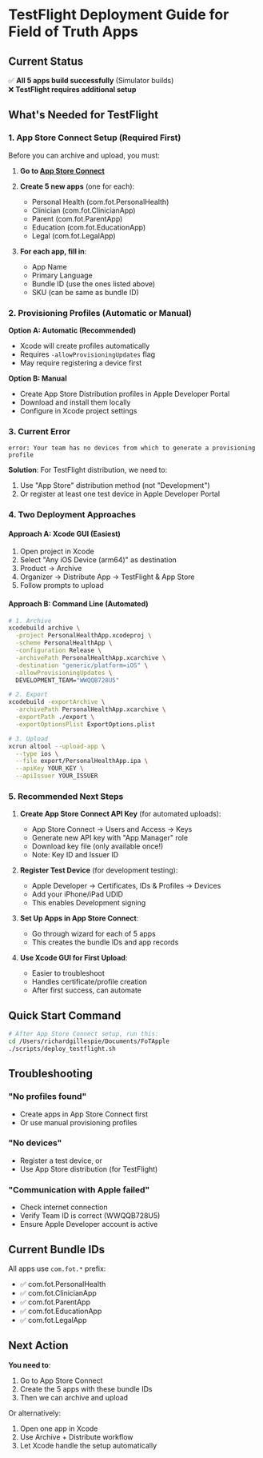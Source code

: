 # TestFlight Deployment Guide for Field of Truth Apps

## Current Status

✅ **All 5 apps build successfully** (Simulator builds)  
❌ **TestFlight requires additional setup**

## What's Needed for TestFlight

### 1. App Store Connect Setup (Required First)

Before you can archive and upload, you must:

1. **Go to [App Store Connect](https://appstoreconnect.apple.com/)**
2. **Create 5 new apps** (one for each):
   - Personal Health (com.fot.PersonalHealth)
   - Clinician (com.fot.ClinicianApp)
   - Parent (com.fot.ParentApp)
   - Education (com.fot.EducationApp)
   - Legal (com.fot.LegalApp)

3. **For each app, fill in**:
   - App Name
   - Primary Language
   - Bundle ID (use the ones listed above)
   - SKU (can be same as bundle ID)

### 2. Provisioning Profiles (Automatic or Manual)

**Option A: Automatic (Recommended)**
- Xcode will create profiles automatically
- Requires `-allowProvisioningUpdates` flag
- May require registering a device first

**Option B: Manual**
- Create App Store Distribution profiles in Apple Developer Portal
- Download and install them locally
- Configure in Xcode project settings

### 3. Current Error

```
error: Your team has no devices from which to generate a provisioning profile
```

**Solution**: For TestFlight distribution, we need to:
1. Use "App Store" distribution method (not "Development")
2. Or register at least one test device in Apple Developer Portal

### 4. Two Deployment Approaches

#### Approach A: Xcode GUI (Easiest)
1. Open project in Xcode
2. Select "Any iOS Device (arm64)" as destination
3. Product → Archive
4. Organizer → Distribute App → TestFlight & App Store
5. Follow prompts to upload

#### Approach B: Command Line (Automated)
```bash
# 1. Archive
xcodebuild archive \
  -project PersonalHealthApp.xcodeproj \
  -scheme PersonalHealthApp \
  -configuration Release \
  -archivePath PersonalHealthApp.xcarchive \
  -destination "generic/platform=iOS" \
  -allowProvisioningUpdates \
  DEVELOPMENT_TEAM="WWQQB728U5"

# 2. Export
xcodebuild -exportArchive \
  -archivePath PersonalHealthApp.xcarchive \
  -exportPath ./export \
  -exportOptionsPlist ExportOptions.plist

# 3. Upload  
xcrun altool --upload-app \
  --type ios \
  --file export/PersonalHealthApp.ipa \
  --apiKey YOUR_KEY \
  --apiIssuer YOUR_ISSUER
```

### 5. Recommended Next Steps

1. **Create App Store Connect API Key** (for automated uploads):
   - App Store Connect → Users and Access → Keys
   - Generate new API key with "App Manager" role
   - Download key file (only available once!)
   - Note: Key ID and Issuer ID

2. **Register Test Device** (for development testing):
   - Apple Developer → Certificates, IDs & Profiles → Devices
   - Add your iPhone/iPad UDID
   - This enables Development signing

3. **Set Up Apps in App Store Connect**:
   - Go through wizard for each of 5 apps
   - This creates the bundle IDs and app records

4. **Use Xcode GUI for First Upload**:
   - Easier to troubleshoot
   - Handles certificate/profile creation
   - After first success, can automate

## Quick Start Command

```bash
# After App Store Connect setup, run this:
cd /Users/richardgillespie/Documents/FoTApple
./scripts/deploy_testflight.sh
```

## Troubleshooting

### "No profiles found"
- Create apps in App Store Connect first
- Or use manual provisioning profiles

### "No devices"
- Register a test device, or
- Use App Store distribution (for TestFlight)

### "Communication with Apple failed"
- Check internet connection
- Verify Team ID is correct (WWQQB728U5)
- Ensure Apple Developer account is active

## Current Bundle IDs

All apps use `com.fot.*` prefix:
- ✅ com.fot.PersonalHealth
- ✅ com.fot.ClinicianApp  
- ✅ com.fot.ParentApp
- ✅ com.fot.EducationApp
- ✅ com.fot.LegalApp

## Next Action

**You need to**:
1. Go to App Store Connect
2. Create the 5 apps with these bundle IDs
3. Then we can archive and upload

Or alternatively:
1. Open one app in Xcode
2. Use Archive + Distribute workflow
3. Let Xcode handle the setup automatically

